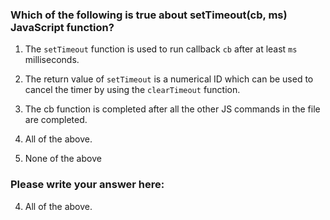 ### Which of the following is true about setTimeout(cb, ms) JavaScript function?

1. The `setTimeout` function is used to run callback `cb` after at least `ms` milliseconds.

2. The return value of `setTimeout` is a numerical ID which can be used to cancel the timer by using the `clearTimeout` function.

3. The cb function is completed after all the other JS commands in the file are completed.

4. All of the above.

5. None of the above

### Please write your answer here:

4. All of the above.

